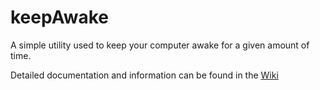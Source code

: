 # keepAwake
A simple utility used to keep your computer awake for a given amount of time.

Detailed documentation and information can be found in the [Wiki](https://github.com/BusyBread/keepAwake/wiki)
